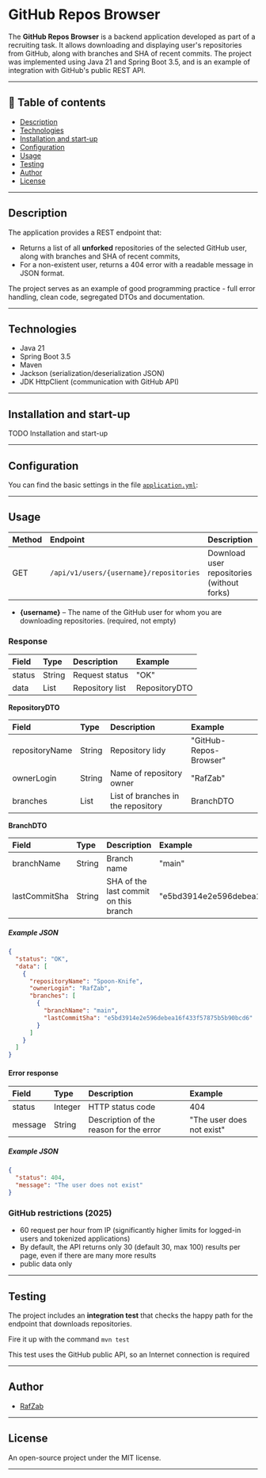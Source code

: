 # GitHub Repos Browser

The **GitHub Repos Browser** is a backend application developed as part of a recruiting task. It allows downloading and
displaying user's repositories from GitHub, along with branches and SHA of recent commits. The project was implemented
using Java 21 and Spring Boot 3.5, and is an example of integration with GitHub's public REST API.

---

## 🧩 Table of contents

- [Description](#description)
- [Technologies](#technologies)
- [Installation and start-up](#installation-and-start-up)
- [Configuration](#configuration)
- [Usage](#usage)
- [Testing](#testing)
- [Author](#author)
- [License](#license)

---

## Description

The application provides a REST endpoint that:

- Returns a list of all **unforked** repositories of the selected GitHub user, along with branches and SHA of recent
  commits,
- For a non-existent user, returns a 404 error with a readable message in JSON format.

The project serves as an example of good programming practice - full error handling, clean code, segregated DTOs and
documentation.

---

## Technologies

- Java 21
- Spring Boot 3.5
- Maven
- Jackson (serialization/deserialization JSON)
- JDK HttpClient (communication with GitHub API)

---

## Installation and start-up

TODO Installation and start-up

---

## Configuration

You can find the basic settings in the file [
`application.yml`](src/github-repo-service/src/main/resources/application.yml):

---

## Usage

| Method | Endpoint                                | Description                                | Example of a call                                             |
|:-------|:----------------------------------------|:-------------------------------------------|:--------------------------------------------------------------|
| GET    | `/api/v1/users/{username}/repositories` | Download user repositories (without forks) | `GET http://localhost:8080/api/v1/users/octocat/repositories` |

- **{username}** – The name of the GitHub user for whom you are downloading repositories. (required, not empty)

### Response

| Field  | Type                | Description     | Example       |
|:-------|:--------------------|:----------------|:--------------|
| status | String              | Request status  | "OK"          |
| data   | List<RepositoryDTO> | Repository list | RepositoryDTO |

**RepositoryDTO**

| Field          | Type            | Description                        | Example                |
|:---------------|:----------------|:-----------------------------------|:-----------------------|
| repositoryName | String          | Repository lidy                    | "GitHub-Repos-Browser" |
| ownerLogin     | String          | Name of repository owner           | "RafZab"               |
| branches       | List<BranchDTO> | List of branches in the repository | BranchDTO              |

**BranchDTO**

| Field         | Type   | Description                           | Example                                    |
|:--------------|:-------|:--------------------------------------|:-------------------------------------------|
| branchName    | String | Branch name                           | "main"                                     |
| lastCommitSha | String | SHA of the last commit on this branch | "e5bd3914e2e596debea16f433f57875b5b90bcd6" |

##### Example JSON

```json
{
  "status": "OK",
  "data": [
    {
      "repositoryName": "Spoon-Knife",
      "ownerLogin": "RafZab",
      "branches": [
        {
          "branchName": "main",
          "lastCommitSha": "e5bd3914e2e596debea16f433f57875b5b90bcd6"
        }
      ]
    }
  ]
}
```

#### Error response

| Field   | Type    | Description                             | Example                   |
|:--------|:--------|:----------------------------------------|:--------------------------|
| status  | Integer | HTTP status code                        | 404                       |
| message | String  | Description of the reason for the error | "The user does not exist" |


##### Example JSON

```json
{
  "status": 404,
  "message": "The user does not exist"
}
```

### GitHub restrictions (2025)

- 60 request per hour from IP (significantly higher limits for logged-in users and tokenized applications)
- By default, the API returns only 30 (default 30, max 100) results per page, even if there are many more results
- public data only

---

## Testing

The project includes an **integration test** that checks the happy path for the endpoint that downloads repositories.

Fire it up with the command `mvn test`

This test uses the GitHub public API, so an Internet connection is required

---

## Author

- [RafZab](https://github.com/RafZab)

---

## License

An open-source project under the MIT license.

---
